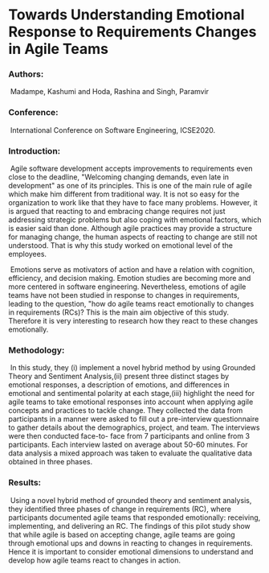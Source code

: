  # Towards Understanding Emotional Response to Requirements Changes in Agile Teams

### Authors:

​			Madampe, Kashumi and Hoda, Rashina and Singh, Paramvir

### Conference:

​			International Conference on Software Engineering, ICSE2020.

### Introduction:

​			Agile software development accepts improvements to requirements even close to the deadline, "Welcoming changing demands, even late in development" as one of its principles. This is one of the main rule of agile which make him different from traditional way. It is not so easy for the organization to work like that they have to face many problems. However, it is argued that reacting to and embracing change requires not just addressing strategic problems but also coping with emotional factors, which is easier said than done. Although agile practices may provide a structure for managing change, the human aspects of reacting to change are still not understood. That is why this study worked on emotional level of the employees. 

​			Emotions serve as motivators of action and have a relation with cognition, efficiency, and decision making. Emotion studies are becoming more and more centered in software engineering. Nevertheless, emotions of agile teams have not been studied in response to changes in requirements, leading to the question, "how do agile teams react emotionally to changes in requirements (RCs)? This is the main aim objective of this study. Therefore it is very interesting to research how they react to these changes emotionally.

### Methodology:

​			In this study, they (i) implement a novel hybrid method by using Grounded Theory and Sentiment Analysis,(ii) present three distinct stages by emotional responses, a description of emotions, and differences in emotional and sentimental polarity at each stage,(iii) highlight the need for agile teams to take emotional responses into account when applying agile concepts and practices to tackle change. They collected the data from participants in a manner were asked to fill out a pre-interview questionnaire to gather details about the demographics, project, and team. The interviews were then conducted face-to- face from 7 participants and online from 3 participants. Each interview lasted on average about 50-60 minutes. For data analysis a mixed approach was taken to evaluate the qualitative data obtained in three phases.

### Results:

​			Using a novel hybrid method of grounded theory and sentiment analysis, they identified three phases of change in requirements (RC), where participants documented agile teams that responded emotionally: receiving, implementing, and delivering an RC. The findings of this pilot study show that while agile is based on accepting change, agile teams are going through emotional ups and downs in reacting to changes in requirements. Hence it is important to consider emotional dimensions to understand and develop how agile teams react to changes in action.